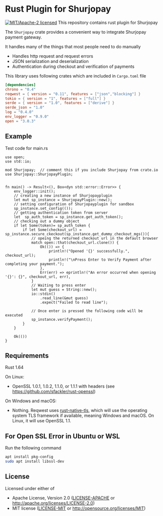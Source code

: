 # Rust Plugin for Shurjopay
[![MIT/Apache-2 licensed](https://img.shields.io/crates/l/reqwest.svg)](./LICENSE-APACHE)
This repository contains rust plugin for Shurjopay

The `Shurjopay` crate provides a convenient way to integrate Shurjopay payment gateway.

It handles many of the things that most people need to do manually
- Handles http request and request errors
- JSON serialization and deserialization
- Authentication during checkout and verification of payments

This library uses following crates which are included in `Cargo.toml` file

```toml
[dependencies]
chrono = "0.4"
reqwest = { version = "0.11", features = ["json","blocking"] }
tokio = { version = "1", features = ["full"] }
serde = { version = "1.0", features = ["derive"] }
serde_json = "1.0"
log = "0.4.0"
env_logger = "0.9.0"
open = "3.0.3"
```

## Example
Test code for main.rs

```rust,no_run
use open;
use std::io;

mod Shurjopay;  // comment this if you include Shurjopay from crate.io
use Shurjopay::ShurjopayPlugin;


fn main() -> Result<(), Box<dyn std::error::Error>> {
    env_logger::init();
    // creating a new instance of Shurjopayplugin
    let mut sp_instance = ShurjopayPlugin::new();
    // setting configuration of Shurjopayplugin for sandbox
    sp_instance.set_config(());
    // getting authentication token from server
    let  sp_auth_token = sp_instance.get_auth_token();
    // checking out a dummy object
    if let Some(token)= sp_auth_token {
        if let Some(checkout_url) = sp_instance.secure_ckeckout(sp_instance.get_dummy_checkout_mgs()){
            // opeing the returned checkout url in the default browser 
            match open::that(checkout_url.clone()) {
                Ok(()) => {
                    println!("Opened '{}' successfully.", checkout_url);
                    println!("\nPress Enter to Verify Payment after completing your payment.");
                },
                Err(err) => eprintln!("An error occurred when opening '{}': {}", checkout_url, err),
            }
            // Waiting to press enter            
            let mut guess = String::new();
            io::stdin()
                .read_line(&mut guess)
                .expect("Failed to read line");
            
            // Once enter is pressed the following code will be executed
            sp_instance.verifyPayment();
        }
    }

    Ok(())
}
```
## Requirements

Rust 1.64

On Linux:
- OpenSSL 1.0.1, 1.0.2, 1.1.0, or 1.1.1 with headers (see https://github.com/sfackler/rust-openssl)

On Windows and macOS:
- Nothing.
Reqwest uses [rust-native-tls](https://github.com/sfackler/rust-native-tls),
which will use the operating system TLS framework if available, meaning Windows
and macOS. On Linux, it will use OpenSSL 1.1.


## For Open SSL Error in Ubuntu or WSL
Run the following command
```bash
apt install pkg-config
sudo apt install libssl-dev
```

## License

Licensed under either of

- Apache License, Version 2.0 ([LICENSE-APACHE](LICENSE-APACHE) or http://apache.org/licenses/LICENSE-2.0)
- MIT license ([LICENSE-MIT](LICENSE-MIT) or http://opensource.org/licenses/MIT)